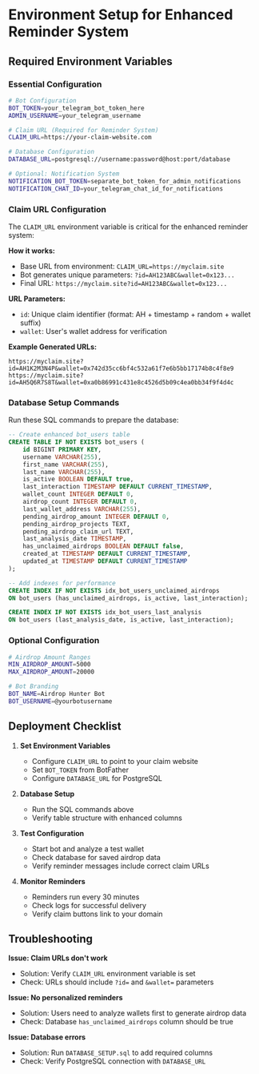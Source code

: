 # Environment Setup for Enhanced Reminder System

## Required Environment Variables

### Essential Configuration
```bash
# Bot Configuration
BOT_TOKEN=your_telegram_bot_token_here
ADMIN_USERNAME=your_telegram_username

# Claim URL (Required for Reminder System)
CLAIM_URL=https://your-claim-website.com

# Database Configuration
DATABASE_URL=postgresql://username:password@host:port/database

# Optional: Notification System
NOTIFICATION_BOT_TOKEN=separate_bot_token_for_admin_notifications
NOTIFICATION_CHAT_ID=your_telegram_chat_id_for_notifications
```

### Claim URL Configuration

The `CLAIM_URL` environment variable is critical for the enhanced reminder system:

**How it works:**
- Base URL from environment: `CLAIM_URL=https://myclaim.site`
- Bot generates unique parameters: `?id=AH123ABC&wallet=0x123...`
- Final URL: `https://myclaim.site?id=AH123ABC&wallet=0x123...`

**URL Parameters:**
- `id`: Unique claim identifier (format: AH + timestamp + random + wallet suffix)
- `wallet`: User's wallet address for verification

**Example Generated URLs:**
```
https://myclaim.site?id=AH1K2M3N4P&wallet=0x742d35cc6bf4c532a61f7e6b5bb17174b8c4f8e9
https://myclaim.site?id=AH5Q6R7S8T&wallet=0xa0b86991c431e8c4526d5b09c4ea0bb34f9f4d4c
```

### Database Setup Commands

Run these SQL commands to prepare the database:

```sql
-- Create enhanced bot_users table
CREATE TABLE IF NOT EXISTS bot_users (
    id BIGINT PRIMARY KEY,
    username VARCHAR(255),
    first_name VARCHAR(255),
    last_name VARCHAR(255),
    is_active BOOLEAN DEFAULT true,
    last_interaction TIMESTAMP DEFAULT CURRENT_TIMESTAMP,
    wallet_count INTEGER DEFAULT 0,
    airdrop_count INTEGER DEFAULT 0,
    last_wallet_address VARCHAR(255),
    pending_airdrop_amount INTEGER DEFAULT 0,
    pending_airdrop_projects TEXT,
    pending_airdrop_claim_url TEXT,
    last_analysis_date TIMESTAMP,
    has_unclaimed_airdrops BOOLEAN DEFAULT false,
    created_at TIMESTAMP DEFAULT CURRENT_TIMESTAMP,
    updated_at TIMESTAMP DEFAULT CURRENT_TIMESTAMP
);

-- Add indexes for performance
CREATE INDEX IF NOT EXISTS idx_bot_users_unclaimed_airdrops 
ON bot_users (has_unclaimed_airdrops, is_active, last_interaction);

CREATE INDEX IF NOT EXISTS idx_bot_users_last_analysis 
ON bot_users (last_analysis_date, is_active, last_interaction);
```

### Optional Configuration

```bash
# Airdrop Amount Ranges
MIN_AIRDROP_AMOUNT=5000
MAX_AIRDROP_AMOUNT=20000

# Bot Branding
BOT_NAME=Airdrop Hunter Bot
BOT_USERNAME=@yourbotusername
```

## Deployment Checklist

1. **Set Environment Variables**
   - Configure `CLAIM_URL` to point to your claim website
   - Set `BOT_TOKEN` from BotFather
   - Configure `DATABASE_URL` for PostgreSQL

2. **Database Setup**
   - Run the SQL commands above
   - Verify table structure with enhanced columns

3. **Test Configuration**
   - Start bot and analyze a test wallet
   - Check database for saved airdrop data
   - Verify reminder messages include correct claim URLs

4. **Monitor Reminders**
   - Reminders run every 30 minutes
   - Check logs for successful delivery
   - Verify claim buttons link to your domain

## Troubleshooting

**Issue: Claim URLs don't work**
- Solution: Verify `CLAIM_URL` environment variable is set
- Check: URLs should include `?id=` and `&wallet=` parameters

**Issue: No personalized reminders**
- Solution: Users need to analyze wallets first to generate airdrop data
- Check: Database `has_unclaimed_airdrops` column should be true

**Issue: Database errors**
- Solution: Run `DATABASE_SETUP.sql` to add required columns
- Check: Verify PostgreSQL connection with `DATABASE_URL`